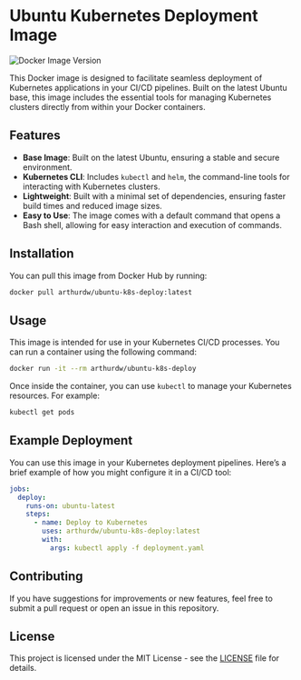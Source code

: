 # Ubuntu Kubernetes Deployment Image

![Docker Image Version](https://img.shields.io/badge/version-latest-blue.svg)

This Docker image is designed to facilitate seamless deployment of Kubernetes applications in your CI/CD pipelines. Built on the latest Ubuntu base, this image includes the essential tools for managing Kubernetes clusters directly from within your Docker containers.

## Features

- **Base Image**: Built on the latest Ubuntu, ensuring a stable and secure environment.
- **Kubernetes CLI**: Includes `kubectl` and `helm`, the command-line tools for interacting with Kubernetes clusters.
- **Lightweight**: Built with a minimal set of dependencies, ensuring faster build times and reduced image sizes.
- **Easy to Use**: The image comes with a default command that opens a Bash shell, allowing for easy interaction and execution of commands.

## Installation

You can pull this image from Docker Hub by running:

```bash
docker pull arthurdw/ubuntu-k8s-deploy:latest
```

## Usage

This image is intended for use in your Kubernetes CI/CD processes. You can run a container using the following command:

```bash
docker run -it --rm arthurdw/ubuntu-k8s-deploy
```

Once inside the container, you can use `kubectl` to manage your Kubernetes resources. For example:

```bash
kubectl get pods
```

## Example Deployment

You can use this image in your Kubernetes deployment pipelines. Here’s a brief example of how you might configure it in a CI/CD tool:

```yaml
jobs:
  deploy:
    runs-on: ubuntu-latest
    steps:
      - name: Deploy to Kubernetes
        uses: arthurdw/ubuntu-k8s-deploy:latest
        with:
          args: kubectl apply -f deployment.yaml
```

## Contributing

If you have suggestions for improvements or new features, feel free to submit a pull request or open an issue in this repository.

## License

This project is licensed under the MIT License - see the [LICENSE](LICENSE) file for details.
